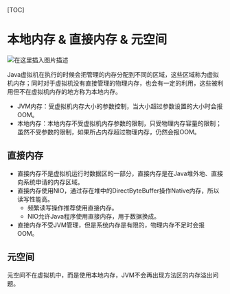 [TOC]

# 本地内存 & 直接内存 & 元空间

![在这里插入图片描述](https://img-blog.csdnimg.cn/a95b185d3d9a480798a2eb9eacc5bae4.png)

Java虚拟机在执行的时候会把管理的内存分配到不同的区域，这些区域称为虚拟机内存；同时对于虚拟机没有直接管理的物理内存，也会有一定的利用，这些被利用但不在虚拟机内存的地方称为本地内存。

- JVM内存：受虚拟机内存大小的参数控制，当大小超过参数设置的大小时会报OOM。
- 本地内存：本地内存不受虚拟机内存参数的限制，只受物理内存容量的限制；虽然不受参数的限制，如果所占内存超过物理内存，仍然会报OOM。



## 直接内存

- 直接内存不是虚拟机运行时数据区的一部分，直接内存是在Java堆外地、直接向系统申请的内存区域。
- 直接内存使用NIO，通过存在堆中的DirectByteBuffer操作Native内存，所以读写性能高。
  - 频繁读写操作推荐使用直接内存。
  - NIO允许Java程序使用直接内存，用于数据换成。
- 直接内存不受JVM管理，但是系统内存是有限的，物理内存不足时会报OOM。



## 元空间

元空间不在虚拟机中，而是使用本地内存，JVM不会再出现方法区的内存溢出问题。

